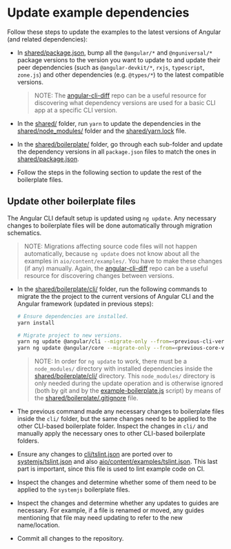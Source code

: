 # Update example dependencies

Follow these steps to update the examples to the latest versions of Angular (and related dependencies):

- In [shared/package.json](./shared/package.json), bump all the `@angular/*` and `@nguniversal/*` package versions to the version you want to update to and update their peer dependencies (such as `@angular-devkit/*`, `rxjs`, `typescript`, `zone.js`) and other dependencies (e.g. `@types/*`) to the latest compatible versions.

  > NOTE:
  > The [angular-cli-diff](https://github.com/cexbrayat/angular-cli-diff) repo can be a useful resource for discovering what dependency versions are used for a basic CLI app at a specific CLI version.

- In the [shared/](./shared) folder, run `yarn` to update the dependencies in the [shared/node_modules/](./shared/node_modules) folder and the [shared/yarn.lock](./shared/yarn.lock) file.

- In the [shared/boilerplate/](./shared/boilerplate) folder, go through each sub-folder and update the dependency versions in all `package.json` files to match the ones in [shared/package.json](./shared/package.json).

- Follow the steps in the following section to update the rest of the boilerplate files.


## Update other boilerplate files

The Angular CLI default setup is updated using `ng update`.
Any necessary changes to boilerplate files will be done automatically through migration schematics.

> NOTE:
> Migrations affecting source code files will not happen automatically, because `ng update` does not know about all the examples in `aio/content/examples/`.
> You have to make these changes (if any) manually.
> Again, the [angular-cli-diff](https://github.com/cexbrayat/angular-cli-diff) repo can be a useful resource for discovering changes between versions.

- In the [shared/boilerplate/cli/](./shared/boilerplate/cli) folder, run the following commands to migrate the the project to the current versions of Angular CLI and the Angular framework (updated in previous steps):
  ```sh
  # Ensure dependencies are installed.
  yarn install

  # Migrate project to new versions.
  yarn ng update @angular/cli --migrate-only --from=<previous-cli-version>
  yarn ng update @angular/core --migrate-only --from=<previous-core-version>
  ```

  > NOTE:
  > In order for `ng update` to work, there must be a `node_modules/` directory with installed dependencies inside the [shared/boilerplate/cli/](./shared/boilerplate/cli) directory.
  > This `node_modules/` directory is only needed during the update operation and is otherwise ignored (both by git and by the [example-boilerplate.js](./example-boilerplate.js) script) by means of the [shared/boilerplate/.gitignore](./shared/boilerplate/.gitignore) file.

- The previous command made any necessary changes to boilerplate files inside the `cli/` folder, but the same changes need to be applied to the other CLI-based boilerplate folder.
  Inspect the changes in `cli/` and manually apply the necessary ones to other CLI-based boilerplate folders.

- Ensure any changes to [cli/tslint.json](./shared/boilerplate/cli/tslint.json) are ported over to [systemjs/tslint.json](./shared/boilerplate/systemjs/tslint.json) and also [aio/content/examples/tslint.json](../../content/examples/tslint.json).
  This last part is important, since this file is used to lint example code on CI.

- Inspect the changes and determine whether some of them need to be applied to the `systemjs` boilerplate files.

- Inspect the changes and determine whether any updates to guides are necessary.
  For example, if a file is renamed or moved, any guides mentioning that file may need updating to refer to the new name/location.

- Commit all changes to the repository.
